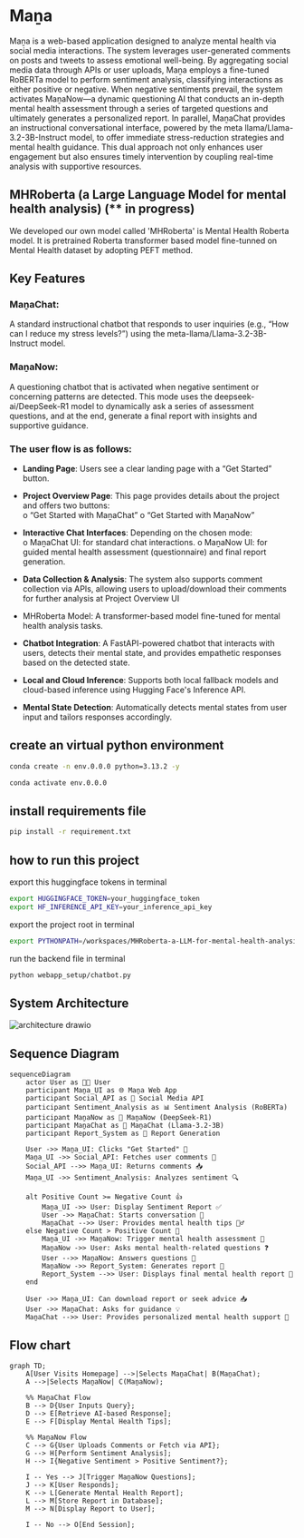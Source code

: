 # Maṉa
Maṉa is a web-based application designed to analyze mental health via social media interactions. The system leverages user-generated comments on posts and tweets to assess emotional well-being. By aggregating social media data through APIs or user uploads, Maṉa employs a fine-tuned RoBERTa model to perform sentiment analysis, classifying interactions as either positive or negative. When negative sentiments prevail, the system activates MaṉaNow—a dynamic questioning AI that conducts an in-depth mental health assessment through a series of targeted questions and ultimately generates a personalized report. In parallel, MaṉaChat provides an instructional conversational interface, powered by the meta llama/Llama-3.2-3B-Instruct model, to offer immediate stress-reduction strategies and mental health guidance. This dual approach not only enhances user engagement but also ensures timely intervention by coupling real-time analysis with supportive resources.

## MHRoberta (a Large Language Model for mental health analysis) (** in progress)

We developed our own model called 'MHRoberta' is Mental Health Roberta model. It is pretrained Roberta transformer based model fine-tunned on Mental Health dataset by adopting PEFT method.

## Key Features

### MaṉaChat:  
A standard instructional chatbot that responds to user inquiries (e.g., “How can I reduce my stress levels?”) using the meta-llama/Llama-3.2-3B-Instruct model. 
### MaṉaNow:  
A questioning chatbot that is activated when negative sentiment or concerning patterns are detected. This mode uses the deepseek-ai/DeepSeek-R1 model to dynamically ask a series of assessment questions, and at the end, generate a final report with insights and supportive guidance. 
### The user flow is as follows: 
- **Landing Page**: 
Users see a clear landing page with a “Get Started” button. 
- **Project Overview Page**: 
This page provides details about the project and offers two buttons:  
o “Get Started with MaṉaChat” 
o “Get Started with MaṉaNow” 
- **Interactive Chat Interfaces**: 
Depending on the chosen mode:  
o MaṉaChat UI: for standard chat interactions. 
o MaṉaNow UI: for guided mental health assessment (questionnaire) and final 
report generation. 
- **Data Collection & Analysis**: 
The system also supports comment collection via APIs, allowing users to upload/download their comments for further analysis at Project Overview UI

- MHRoberta Model: A transformer-based model fine-tuned for mental health analysis tasks.
- **Chatbot Integration**: A FastAPI-powered chatbot that interacts with users, detects their mental state, and provides empathetic responses based on the detected state.
- **Local and Cloud Inference**: Supports both local fallback models and cloud-based inference using Hugging Face's Inference API.
- **Mental State Detection**: Automatically detects mental states from user input and tailors responses accordingly.

## create an virtual python environment

```bash
conda create -n env.0.0.0 python=3.13.2 -y
```

```bash
conda activate env.0.0.0
```

## install requirements file

```bash
pip install -r requirement.txt
```

## how to run this project

export this huggingface tokens in terminal

```bash
export HUGGINGFACE_TOKEN=your_huggingface_token
export HF_INFERENCE_API_KEY=your_inference_api_key
```

export the project root in terminal

```bash
export PYTHONPATH=/workspaces/MHRoberta-a-LLM-for-mental-health-analysis
```

run the backend file in terminal

```bash
python webapp_setup/chatbot.py
```
## System Architecture
![architecture drawio](https://github.com/user-attachments/assets/e54b82b2-c00f-4b75-8542-7e4737a2d0e9)

## Sequence Diagram
```mermaid
sequenceDiagram
    actor User as 🧑‍💻 User
    participant Maṉa_UI as 🌐 Maṉa Web App
    participant Social_API as 🔗 Social Media API
    participant Sentiment_Analysis as 📊 Sentiment Analysis (RoBERTa)
    participant MaṉaNow as 🤖 MaṉaNow (DeepSeek-R1)
    participant MaṉaChat as 💬 MaṉaChat (Llama-3.2-3B)
    participant Report_System as 📄 Report Generation

    User ->> Maṉa_UI: Clicks "Get Started" 🚀
    Maṉa_UI ->> Social_API: Fetches user comments 📝
    Social_API -->> Maṉa_UI: Returns comments 📥
    Maṉa_UI ->> Sentiment_Analysis: Analyzes sentiment 🔍
    
    alt Positive Count >= Negative Count 👍
        Maṉa_UI ->> User: Display Sentiment Report ✅
        User ->> MaṉaChat: Starts conversation 💬
        MaṉaChat -->> User: Provides mental health tips 🧘‍♂️
    else Negative Count > Positive Count 🚨
        Maṉa_UI ->> MaṉaNow: Trigger mental health assessment 🔴
        MaṉaNow ->> User: Asks mental health-related questions ❓
        User -->> MaṉaNow: Answers questions 📝
        MaṉaNow ->> Report_System: Generates report 📄
        Report_System -->> User: Displays final mental health report 🏥
    end
    
    User ->> Maṉa_UI: Can download report or seek advice 📥
    User ->> MaṉaChat: Asks for guidance 💡
    MaṉaChat -->> User: Provides personalized mental health support 🤗
```

## Flow chart
```mermaid
graph TD;
    A[User Visits Homepage] -->|Selects MaṉaChat| B(MaṉaChat);
    A -->|Selects MaṉaNow| C(MaṉaNow);
    
    %% MaṉaChat Flow
    B --> D{User Inputs Query};
    D --> E[Retrieve AI-based Response];
    E --> F[Display Mental Health Tips];
    
    %% MaṉaNow Flow
    C --> G{User Uploads Comments or Fetch via API};
    G --> H[Perform Sentiment Analysis];
    H --> I{Negative Sentiment > Positive Sentiment?};
    
    I -- Yes --> J[Trigger MaṉaNow Questions];
    J --> K[User Responds];
    K --> L[Generate Mental Health Report];
    L --> M[Store Report in Database];
    M --> N[Display Report to User];
    
    I -- No --> O[End Session];
```

